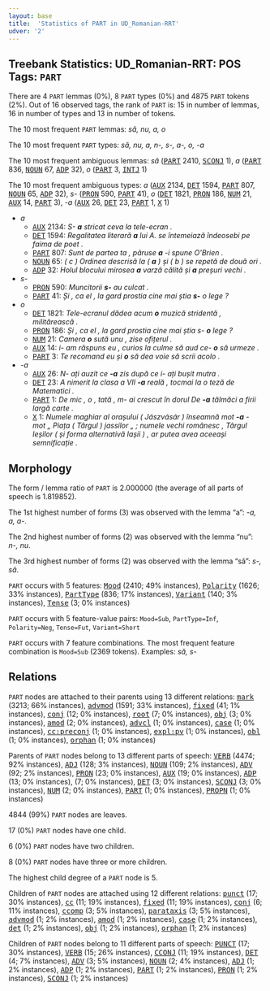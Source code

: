 ```yaml
---
layout: base
title:  'Statistics of PART in UD_Romanian-RRT'
udver: '2'
---
```


## Treebank Statistics: UD_Romanian-RRT: POS Tags: `PART`

There are 4 `PART` lemmas (0%), 8 `PART` types (0%) and 4875 `PART` tokens (2%).
Out of 16 observed tags, the rank of `PART` is: 15 in number of lemmas, 16 in number of types and 13 in number of tokens.

The 10 most frequent `PART` lemmas: <em>să, nu, a, o</em>

The 10 most frequent `PART` types:  <em>să, nu, a, n-, s-, a-, o, -a</em>

The 10 most frequent ambiguous lemmas: <em>să</em> (<tt><a href="ro_rrt-pos-PART.html">PART</a></tt> 2410, <tt><a href="ro_rrt-pos-SCONJ.html">SCONJ</a></tt> 1), <em>a</em> (<tt><a href="ro_rrt-pos-PART.html">PART</a></tt> 836, <tt><a href="ro_rrt-pos-NOUN.html">NOUN</a></tt> 67, <tt><a href="ro_rrt-pos-ADP.html">ADP</a></tt> 32), <em>o</em> (<tt><a href="ro_rrt-pos-PART.html">PART</a></tt> 3, <tt><a href="ro_rrt-pos-INTJ.html">INTJ</a></tt> 1)

The 10 most frequent ambiguous types:  <em>a</em> (<tt><a href="ro_rrt-pos-AUX.html">AUX</a></tt> 2134, <tt><a href="ro_rrt-pos-DET.html">DET</a></tt> 1594, <tt><a href="ro_rrt-pos-PART.html">PART</a></tt> 807, <tt><a href="ro_rrt-pos-NOUN.html">NOUN</a></tt> 65, <tt><a href="ro_rrt-pos-ADP.html">ADP</a></tt> 32), <em>s-</em> (<tt><a href="ro_rrt-pos-PRON.html">PRON</a></tt> 590, <tt><a href="ro_rrt-pos-PART.html">PART</a></tt> 41), <em>o</em> (<tt><a href="ro_rrt-pos-DET.html">DET</a></tt> 1821, <tt><a href="ro_rrt-pos-PRON.html">PRON</a></tt> 186, <tt><a href="ro_rrt-pos-NUM.html">NUM</a></tt> 21, <tt><a href="ro_rrt-pos-AUX.html">AUX</a></tt> 14, <tt><a href="ro_rrt-pos-PART.html">PART</a></tt> 3), <em>-a</em> (<tt><a href="ro_rrt-pos-AUX.html">AUX</a></tt> 26, <tt><a href="ro_rrt-pos-DET.html">DET</a></tt> 23, <tt><a href="ro_rrt-pos-PART.html">PART</a></tt> 1, <tt><a href="ro_rrt-pos-X.html">X</a></tt> 1)


* <em>a</em>
  * <tt><a href="ro_rrt-pos-AUX.html">AUX</a></tt> 2134: <em>S- <b>a</b> stricat ceva la tele-ecran .</em>
  * <tt><a href="ro_rrt-pos-DET.html">DET</a></tt> 1594: <em>Regalitatea literară <b>a</b> lui A. se întemeiază îndeosebi pe faima de poet .</em>
  * <tt><a href="ro_rrt-pos-PART.html">PART</a></tt> 807: <em>Sunt de partea ta , păruse <b>a</b> -i spune O'Brien .</em>
  * <tt><a href="ro_rrt-pos-NOUN.html">NOUN</a></tt> 65: <em>( c ) Ordinea descrisă la ( <b>a</b> ) și ( b ) se repetă de două ori .</em>
  * <tt><a href="ro_rrt-pos-ADP.html">ADP</a></tt> 32: <em>Holul blocului mirosea <b>a</b> varză călită și <b>a</b> preșuri vechi .</em>
* <em>s-</em>
  * <tt><a href="ro_rrt-pos-PRON.html">PRON</a></tt> 590: <em>Muncitorii <b>s-</b> au culcat .</em>
  * <tt><a href="ro_rrt-pos-PART.html">PART</a></tt> 41: <em>Și , ca el , la gard prostia cine mai știa <b>s-</b> o lege ?</em>
* <em>o</em>
  * <tt><a href="ro_rrt-pos-DET.html">DET</a></tt> 1821: <em>Tele-ecranul dădea acum <b>o</b> muzică stridentă , militărească .</em>
  * <tt><a href="ro_rrt-pos-PRON.html">PRON</a></tt> 186: <em>Și , ca el , la gard prostia cine mai știa s- <b>o</b> lege ?</em>
  * <tt><a href="ro_rrt-pos-NUM.html">NUM</a></tt> 21: <em>Camera <b>o</b> sută unu , zise ofițerul .</em>
  * <tt><a href="ro_rrt-pos-AUX.html">AUX</a></tt> 14: <em>i- am răspuns eu , curios la culme să aud ce- <b>o</b> să urmeze .</em>
  * <tt><a href="ro_rrt-pos-PART.html">PART</a></tt> 3: <em>Te recomand eu și <b>o</b> să dea voie să scrii acolo .</em>
* <em>-a</em>
  * <tt><a href="ro_rrt-pos-AUX.html">AUX</a></tt> 26: <em>N- ați auzit ce <b>-a</b> zis după ce i- ați bușit mutra .</em>
  * <tt><a href="ro_rrt-pos-DET.html">DET</a></tt> 23: <em>A nimerit la clasa a VII <b>-a</b> reală , tocmai la o teză de Matematici .</em>
  * <tt><a href="ro_rrt-pos-PART.html">PART</a></tt> 1: <em>De mic , o , tată , m- ai crescut în dorul De <b>-a</b> tălmăci a firii largă carte .</em>
  * <tt><a href="ro_rrt-pos-X.html">X</a></tt> 1: <em>Numele maghiar al orașului ( Jászvásár ) înseamnă mot <b>-a</b> - mot „ Piața ( Târgul ) jassilor „ ; numele vechi românesc , Târgul Ieșilor ( și forma alternativă Iașii ) , ar putea avea aceeași semnificație .</em>

## Morphology

The form / lemma ratio of `PART` is 2.000000 (the average of all parts of speech is 1.819852).

The 1st highest number of forms (3) was observed with the lemma “a”: <em>-a, a, a-</em>.

The 2nd highest number of forms (2) was observed with the lemma “nu”: <em>n-, nu</em>.

The 3rd highest number of forms (2) was observed with the lemma “să”: <em>s-, să</em>.

`PART` occurs with 5 features: <tt><a href="ro_rrt-feat-Mood.html">Mood</a></tt> (2410; 49% instances), <tt><a href="ro_rrt-feat-Polarity.html">Polarity</a></tt> (1626; 33% instances), <tt><a href="ro_rrt-feat-PartType.html">PartType</a></tt> (836; 17% instances), <tt><a href="ro_rrt-feat-Variant.html">Variant</a></tt> (140; 3% instances), <tt><a href="ro_rrt-feat-Tense.html">Tense</a></tt> (3; 0% instances)

`PART` occurs with 5 feature-value pairs: `Mood=Sub`, `PartType=Inf`, `Polarity=Neg`, `Tense=Fut`, `Variant=Short`

`PART` occurs with 7 feature combinations.
The most frequent feature combination is `Mood=Sub` (2369 tokens).
Examples: <em>să, s-</em>


## Relations

`PART` nodes are attached to their parents using 13 different relations: <tt><a href="ro_rrt-dep-mark.html">mark</a></tt> (3213; 66% instances), <tt><a href="ro_rrt-dep-advmod.html">advmod</a></tt> (1591; 33% instances), <tt><a href="ro_rrt-dep-fixed.html">fixed</a></tt> (41; 1% instances), <tt><a href="ro_rrt-dep-conj.html">conj</a></tt> (12; 0% instances), <tt><a href="ro_rrt-dep-root.html">root</a></tt> (7; 0% instances), <tt><a href="ro_rrt-dep-obj.html">obj</a></tt> (3; 0% instances), <tt><a href="ro_rrt-dep-amod.html">amod</a></tt> (2; 0% instances), <tt><a href="ro_rrt-dep-advcl.html">advcl</a></tt> (1; 0% instances), <tt><a href="ro_rrt-dep-case.html">case</a></tt> (1; 0% instances), <tt><a href="ro_rrt-dep-cc-preconj.html">cc:preconj</a></tt> (1; 0% instances), <tt><a href="ro_rrt-dep-expl-pv.html">expl:pv</a></tt> (1; 0% instances), <tt><a href="ro_rrt-dep-obl.html">obl</a></tt> (1; 0% instances), <tt><a href="ro_rrt-dep-orphan.html">orphan</a></tt> (1; 0% instances)

Parents of `PART` nodes belong to 13 different parts of speech: <tt><a href="ro_rrt-pos-VERB.html">VERB</a></tt> (4474; 92% instances), <tt><a href="ro_rrt-pos-ADJ.html">ADJ</a></tt> (128; 3% instances), <tt><a href="ro_rrt-pos-NOUN.html">NOUN</a></tt> (109; 2% instances), <tt><a href="ro_rrt-pos-ADV.html">ADV</a></tt> (92; 2% instances), <tt><a href="ro_rrt-pos-PRON.html">PRON</a></tt> (23; 0% instances), <tt><a href="ro_rrt-pos-AUX.html">AUX</a></tt> (19; 0% instances), <tt><a href="ro_rrt-pos-ADP.html">ADP</a></tt> (13; 0% instances),  (7; 0% instances), <tt><a href="ro_rrt-pos-DET.html">DET</a></tt> (3; 0% instances), <tt><a href="ro_rrt-pos-SCONJ.html">SCONJ</a></tt> (3; 0% instances), <tt><a href="ro_rrt-pos-NUM.html">NUM</a></tt> (2; 0% instances), <tt><a href="ro_rrt-pos-PART.html">PART</a></tt> (1; 0% instances), <tt><a href="ro_rrt-pos-PROPN.html">PROPN</a></tt> (1; 0% instances)

4844 (99%) `PART` nodes are leaves.

17 (0%) `PART` nodes have one child.

6 (0%) `PART` nodes have two children.

8 (0%) `PART` nodes have three or more children.

The highest child degree of a `PART` node is 5.

Children of `PART` nodes are attached using 12 different relations: <tt><a href="ro_rrt-dep-punct.html">punct</a></tt> (17; 30% instances), <tt><a href="ro_rrt-dep-cc.html">cc</a></tt> (11; 19% instances), <tt><a href="ro_rrt-dep-fixed.html">fixed</a></tt> (11; 19% instances), <tt><a href="ro_rrt-dep-conj.html">conj</a></tt> (6; 11% instances), <tt><a href="ro_rrt-dep-ccomp.html">ccomp</a></tt> (3; 5% instances), <tt><a href="ro_rrt-dep-parataxis.html">parataxis</a></tt> (3; 5% instances), <tt><a href="ro_rrt-dep-advmod.html">advmod</a></tt> (1; 2% instances), <tt><a href="ro_rrt-dep-amod.html">amod</a></tt> (1; 2% instances), <tt><a href="ro_rrt-dep-case.html">case</a></tt> (1; 2% instances), <tt><a href="ro_rrt-dep-det.html">det</a></tt> (1; 2% instances), <tt><a href="ro_rrt-dep-obj.html">obj</a></tt> (1; 2% instances), <tt><a href="ro_rrt-dep-orphan.html">orphan</a></tt> (1; 2% instances)

Children of `PART` nodes belong to 11 different parts of speech: <tt><a href="ro_rrt-pos-PUNCT.html">PUNCT</a></tt> (17; 30% instances), <tt><a href="ro_rrt-pos-VERB.html">VERB</a></tt> (15; 26% instances), <tt><a href="ro_rrt-pos-CCONJ.html">CCONJ</a></tt> (11; 19% instances), <tt><a href="ro_rrt-pos-DET.html">DET</a></tt> (4; 7% instances), <tt><a href="ro_rrt-pos-ADV.html">ADV</a></tt> (3; 5% instances), <tt><a href="ro_rrt-pos-NOUN.html">NOUN</a></tt> (2; 4% instances), <tt><a href="ro_rrt-pos-ADJ.html">ADJ</a></tt> (1; 2% instances), <tt><a href="ro_rrt-pos-ADP.html">ADP</a></tt> (1; 2% instances), <tt><a href="ro_rrt-pos-PART.html">PART</a></tt> (1; 2% instances), <tt><a href="ro_rrt-pos-PRON.html">PRON</a></tt> (1; 2% instances), <tt><a href="ro_rrt-pos-SCONJ.html">SCONJ</a></tt> (1; 2% instances)

